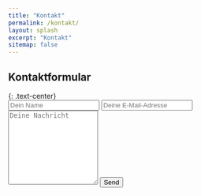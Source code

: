 ```yaml
---
title: "Kontakt"
permalink: /kontakt/
layout: splash
excerpt: "Kontakt"
sitemap: false
---
```

<style>
 td {
    vertical-align: middle;
}
</style>
<h2>Kontaktformular</h2>
{: .text-center}

<form id="contactform" method="POST">
    <input type="text" name="name" placeholder="Dein Name">
    <input type="email" name="_replyto" placeholder="Deine E-Mail-Adresse">
    <input type="hidden" name="_subject" value="Website contact" />
    <!-- <input type="hidden" name="_next" value="//geboe.github.io/kontakt/"> -->
    <textarea name="message" placeholder="Deine Nachricht" style="height:150px"></textarea>
    <input type="text" name="_gotcha" style="display:none" />
    <input type="submit" value="Send">
</form>

<script>
    var contactform =  document.getElementById('contactform');
    contactform.setAttribute('action', '//formspree.io/' + 'tobias.johannink' + '@' + 'gmx' + '.' + 'de');
</script>
